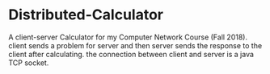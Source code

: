# Distributed-Calculator
A client-server Calculator for my Computer Network Course (Fall 2018). 
client sends a problem for server and then server sends the response to the client after calculating. the connection between client and server is a java TCP socket.

